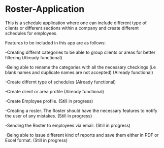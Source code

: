# Roster-Application
This is a schedule application where one can include different type of clients or different sections within a company and create different schedules for employees.

Features to be included in this app are as follows:

-Creating differnt categories to be able to group clients or areas for better filtering (Already functional)

-Being able to rename the categories with all the necessary checkings (i.e blank names and duplicate names are not accepted) (Already functional)

-Create differnt type of schedules (Already functional)

-Create client or area profile (Already functional)

-Create Employee profile. (Still in progress)

-Creating a roster. The Roster should have the necessary features to notify the user of any mistakes. (Still in progress)

-Sending the Roster to employees via email. (Still in progress)

-Being able to issue different kind of reports and save them either in PDF or Excel format. (Still in progress)
